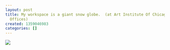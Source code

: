 ```yaml
---
layout: post
title: My workspace is a giant snow globe.  (at Art Institute Of Chicago Administrative
  Offices)
created: 1359046983
categories: []
---
```

<img src="http://24.media.tumblr.com/4c19a5b1a84d701e983d4b60e7db490a/tumblr_mh53d3RYAx1rsr8w3o1_500.jpg"/><br/><br/>
